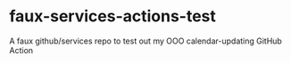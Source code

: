 # faux-services-actions-test
A faux github/services repo to test out my OOO calendar-updating GitHub Action
